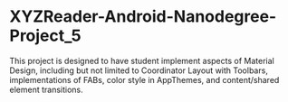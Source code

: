 # XYZReader-Android-Nanodegree-Project_5

This project is designed to have student implement aspects of Material Design,
including but not limited to Coordinator Layout with Toolbars, implementations
of FABs, color style in AppThemes, and content/shared element transitions.